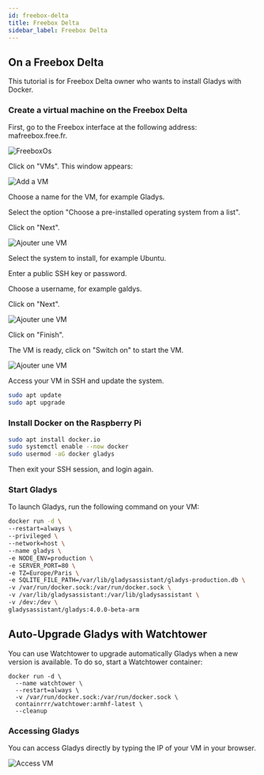 ```yaml
---
id: freebox-delta
title: Freebox Delta
sidebar_label: Freebox Delta
---
```


## On a Freebox Delta

This tutorial is for Freebox Delta owner who wants to install Gladys with Docker.

### Create a virtual machine on the Freebox Delta

First, go to the Freebox interface at the following address: mafreebox.free.fr.

<img src="/en/img/docs/installation/freebox-delta/freeboxos.PNG" alt="FreeboxOs"  />

Click on "VMs". This window appears:

<img src="/en/img/docs/installation/freebox-delta/add-vm.PNG" alt="Add a VM"  />

Choose a name for the VM, for example Gladys.

Select the option "Choose a pre-installed operating system from a list".

Click on "Next".

<img src="/en/img/docs/installation/freebox-delta/add-vm-2.PNG" alt="Ajouter une VM"  />

Select the system to install, for example Ubuntu.

Enter a public SSH key or password.

Choose a username, for example galdys.

Click on "Next".

<img src="/en/img/docs/installation/freebox-delta/add-vm-3.PNG" alt="Ajouter une VM"  />

Click on "Finish".

The VM is ready, click on "Switch on" to start the VM.

<img src="/en/img/docs/installation/freebox-delta/start-vm.PNG" alt="Ajouter une VM"  />

Access your VM in SSH and update the system.

```bash
sudo apt update
sudo apt upgrade
```

### Install Docker on the Raspberry Pi

```bash
sudo apt install docker.io
sudo systemctl enable --now docker
sudo usermod -aG docker gladys
```

Then exit your SSH session, and login again.

### Start Gladys

To launch Gladys, run the following command on your VM:

```bash
docker run -d \
--restart=always \
--privileged \
--network=host \
--name gladys \
-e NODE_ENV=production \
-e SERVER_PORT=80 \
-e TZ=Europe/Paris \
-e SQLITE_FILE_PATH=/var/lib/gladysassistant/gladys-production.db \
-v /var/run/docker.sock:/var/run/docker.sock \
-v /var/lib/gladysassistant:/var/lib/gladysassistant \
-v /dev:/dev \
gladysassistant/gladys:4.0.0-beta-arm
```

## Auto-Upgrade Gladys with Watchtower

You can use Watchtower to upgrade automatically Gladys when a new version is available. To do so, start a Watchtower container:

```
docker run -d \
  --name watchtower \
  --restart=always \
  -v /var/run/docker.sock:/var/run/docker.sock \
  containrrr/watchtower:armhf-latest \
  --cleanup
```

### Accessing Gladys

You can access Gladys directly by typing the IP of your VM in your browser.

<img src="/en/img/docs/installation/freebox-delta/freebox-vm-success.PNG" alt="Access VM"  />
